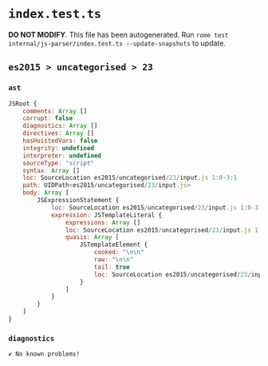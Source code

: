 # `index.test.ts`

**DO NOT MODIFY**. This file has been autogenerated. Run `rome test internal/js-parser/index.test.ts --update-snapshots` to update.

## `es2015 > uncategorised > 23`

### `ast`

```javascript
JSRoot {
	comments: Array []
	corrupt: false
	diagnostics: Array []
	directives: Array []
	hasHoistedVars: false
	integrity: undefined
	interpreter: undefined
	sourceType: "script"
	syntax: Array []
	loc: SourceLocation es2015/uncategorised/23/input.js 1:0-3:1
	path: UIDPath<es2015/uncategorised/23/input.js>
	body: Array [
		JSExpressionStatement {
			loc: SourceLocation es2015/uncategorised/23/input.js 1:0-3:1
			expression: JSTemplateLiteral {
				expressions: Array []
				loc: SourceLocation es2015/uncategorised/23/input.js 1:0-3:1
				quasis: Array [
					JSTemplateElement {
						cooked: "\n\n"
						raw: "\n\n"
						tail: true
						loc: SourceLocation es2015/uncategorised/23/input.js 1:1-3:0
					}
				]
			}
		}
	]
}
```

### `diagnostics`

```
✔ No known problems!

```
